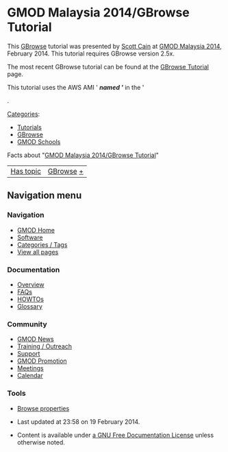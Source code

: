 



<span id="top"></span>




# <span dir="auto">GMOD Malaysia 2014/GBrowse Tutorial</span>









This [GBrowse](../GBrowse.1 "GBrowse") tutorial was presented by [Scott
Cain](../User%253AScott "User%253AScott") at [GMOD Malaysia
2014](../GMOD_Malaysia_2014.1 "GMOD Malaysia 2014"), February 2014. This
tutorial requires GBrowse version 2.5x.

The most recent GBrowse tutorial can be found at the [GBrowse
Tutorial](../GBrowse_Tutorial "GBrowse Tutorial") page.

This tutorial uses the AWS AMI ' ***named '*** in the '

.




[Categories](../Special%253ACategories "Special%253ACategories"):

- [Tutorials](../Category%253ATutorials "Category%253ATutorials")
- [GBrowse](../Category%253AGBrowse "Category%253AGBrowse")
- [GMOD Schools](../Category%253AGMOD_Schools "Category%253AGMOD Schools")



<span class="smwfactboxhead">Facts about
"<span class="swmfactboxheadbrowse">[GMOD Malaysia 2014/GBrowse
Tutorial](../Special%253ABrowse/GMOD-20Malaysia-202014-2FGBrowse-20Tutorial "Special%253ABrowse/GMOD-20Malaysia-202014-2FGBrowse-20Tutorial")</span>"</span>

|  |  |
|----|----|
| [Has topic](../Property%253AHas_topic "Property:Has topic") | [GBrowse](../GBrowse.1 "GBrowse") <span class="smwsearch">[+](../Special%253ASearchByProperty/Has-20topic/GBrowse "Special%253ASearchByProperty/Has-20topic/GBrowse")</span> |






## Navigation menu







<a href="../Main_Page"
style="background-image: url(../../images/GMOD-cogs.png);"
title="Visit the main page"></a>


### Navigation



- <span id="n-GMOD-Home">[GMOD Home](../Main_Page)</span>
- <span id="n-Software">[Software](../GMOD_Components)</span>
- <span id="n-Categories-.2F-Tags">[Categories /
  Tags](../Categories)</span>
- <span id="n-View-all-pages">[View all
  pages](../Special:AllPages)</span>




### Documentation



- <span id="n-Overview">[Overview](../Overview)</span>
- <span id="n-FAQs">[FAQs](../Category%253AFAQ)</span>
- <span id="n-HOWTOs">[HOWTOs](../Category%253AHOWTO)</span>
- <span id="n-Glossary">[Glossary](../Glossary)</span>




### Community



- <span id="n-GMOD-News">[GMOD News](../GMOD_News)</span>
- <span id="n-Training-.2F-Outreach">[Training /
  Outreach](../Training_and_Outreach)</span>
- <span id="n-Support">[Support](../Support)</span>
- <span id="n-GMOD-Promotion">[GMOD Promotion](../GMOD_Promotion)</span>
- <span id="n-Meetings">[Meetings](../Meetings)</span>
- <span id="n-Calendar">[Calendar](../Calendar)</span>




### Tools

- <span id="t-smwbrowselink"><a href="../Special%253ABrowse/GMOD_Malaysia_2014-2FGBrowse_Tutorial"
  rel="smw-browse">Browse properties</a></span>



- <span id="footer-info-lastmod">Last updated at 23:58 on 19 February
  2014.</span>
<!-- - <span id="footer-info-viewcount">10,314 page views.</span> -->
- <span id="footer-info-copyright">Content is available under
  <a href="http://www.gnu.org/licenses/fdl-1.3.html" class="external"
  rel="nofollow">a GNU Free Documentation License</a> unless otherwise
  noted.</span>

<!-- -->



<!-- -->




